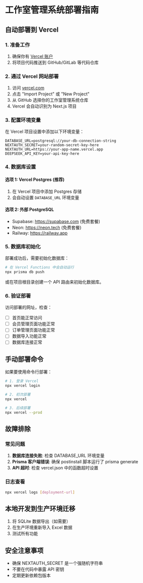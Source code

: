 # 工作室管理系统部署指南

## 自动部署到 Vercel

### 1. 准备工作

1. 确保你有 [Vercel 账户](https://vercel.com)
2. 将项目代码推送到 GitHub/GitLab 等代码仓库

### 2. 通过 Vercel 网站部署

1. 访问 [vercel.com](https://vercel.com)
2. 点击 "Import Project" 或 "New Project"
3. 从 GitHub 选择你的工作室管理系统仓库
4. Vercel 会自动识别为 Next.js 项目

### 3. 配置环境变量

在 Vercel 项目设置中添加以下环境变量：

```
DATABASE_URL=postgresql://your-db-connection-string
NEXTAUTH_SECRET=your-random-secret-key-here
NEXTAUTH_URL=https://your-app-name.vercel.app
DEEPSEEK_API_KEY=your-api-key-here
```

### 4. 数据库设置

#### 选项 1: Vercel Postgres (推荐)
1. 在 Vercel 项目中添加 Postgres 存储
2. 会自动设置 `DATABASE_URL` 环境变量

#### 选项 2: 外部 PostgreSQL
- Supabase: https://supabase.com (免费套餐)
- Neon: https://neon.tech (免费套餐)
- Railway: https://railway.app

### 5. 数据库初始化

部署成功后，需要初始化数据库：

```bash
# 在 Vercel Functions 中会自动运行
npx prisma db push
```

或在项目根目录创建一个 API 路由来初始化数据库。

### 6. 验证部署

访问部署的网址，检查：
- [ ] 首页能正常访问
- [ ] 会员管理页面功能正常
- [ ] 订单管理页面功能正常
- [ ] 数据导入功能正常
- [ ] 数据库连接正常

## 手动部署命令

如果要使用命令行部署：

```bash
# 1. 登录 Vercel
npx vercel login

# 2. 初次部署
npx vercel

# 3. 后续部署
npx vercel --prod
```

## 故障排除

### 常见问题
1. **数据库连接失败**: 检查 DATABASE_URL 环境变量
2. **Prisma 客户端错误**: 确保 postinstall 脚本运行了 prisma generate
3. **API 超时**: 检查 vercel.json 中的函数超时设置

### 日志查看
```bash
npx vercel logs [deployment-url]
```

## 本地开发到生产环境迁移

1. 将 SQLite 数据导出（如需要）
2. 在生产环境重新导入 Excel 数据
3. 测试所有功能

## 安全注意事项

- 确保 NEXTAUTH_SECRET 是一个强随机字符串
- 不要在代码中暴露 API 密钥
- 定期更新依赖包版本